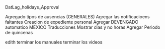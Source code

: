 DatLag_holidays_Approval

Agregado tipos de ausencias (GENERALES)
Agregar las notificacioens faltantes
Creacion de expediente personal
Agregar DEVENGADO automatico MEXICO
Traducciones
Mostrar dias y no horas
Agregar Periodo de quincenas

edith
terminar los manuales
terminar los videos
